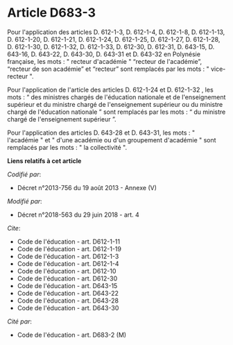 # Article D683-3

Pour l'application des articles D. 612-1-3, D. 612-1-4, D. 612-1-8, D. 612-1-13, D. 612-1-20, D. 612-1-21, D. 612-1-24, D.
612-1-25, D. 612-1-27, D. 612-1-28, D. 612-1-30, D. 612-1-32, D. 612-1-33, D. 612-30, D. 612-31, D. 643-15, D. 643-16, D.
643-22, D. 643-30, D. 643-31 et D. 643-32 en Polynésie française, les mots : " recteur d'académie " “recteur de l'académie”,
“recteur de son académie” et “recteur” sont remplacés par les mots : " vice-recteur ".

Pour l'application de l'article des articles D. 612-1-24 et D. 612-1-32 , les mots : “ des ministres chargés de l'éducation
nationale et de l'enseignement supérieur et du ministre chargé de l'enseignement supérieur ou du ministre chargé de
l'éducation nationale ” sont remplacés par les mots : “ du ministre chargé de l'enseignement supérieur ”.

Pour l'application des articles D. 643-28 et D. 643-31, les mots : " l'académie " et " d'une académie ou d'un groupement
d'académie " sont remplacés par les mots : " la collectivité ".

**Liens relatifs à cet article**

_Codifié par_:

  - Décret n°2013-756 du 19 août 2013 -  Annexe (V)

_Modifié par_:

  - Décret n°2018-563 du 29 juin 2018 - art. 4

_Cite_:

  - Code de l'éducation - art. D612-1-11
  - Code de l'éducation - art. D612-1-19
  - Code de l'éducation - art. D612-1-3
  - Code de l'éducation - art. D612-1-4
  - Code de l'éducation - art. D612-10
  - Code de l'éducation - art. D612-30
  - Code de l'éducation - art. D643-15
  - Code de l'éducation - art. D643-22
  - Code de l'éducation - art. D643-28
  - Code de l'éducation - art. D643-30

_Cité par_:

  - Code de l'éducation - art. D683-2 (M)
